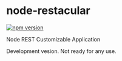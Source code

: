 # node-restacular
[![npm version](https://badge.fury.io/js/node-restacular.svg)](http://badge.fury.io/js/node-restacular)

Node REST Customizable Application

Development vesion. Not ready for any use.
